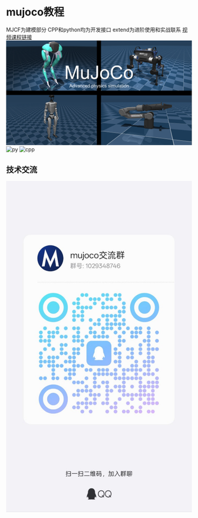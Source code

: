 # mujoco教程
MJCF为建模部分
CPP和python均为开发接口
extend为进阶使用和实战联系
[视频课程链接](https://www.bilibili.com/video/BV1wMdHYVEnx/?spm_id_from=333.1387.collection.video_card.click&vd_source=71e0e4952bb37bdc39eaabd9c08be754)
![](MJCF/asset/封面.png)
![py](https://github.com/user-attachments/assets/d94a1d3a-66bd-415b-bd12-63d20459ba44)
![cpp](https://github.com/user-attachments/assets/e58ccebe-a4e1-473b-96a1-e7ff50acf3db)
## 技术交流
![](MJCF/asset/mujoco交流群.jpg)
